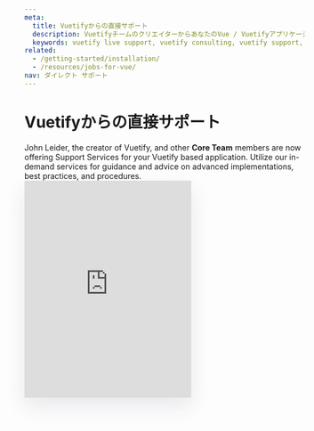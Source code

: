 ```yaml
---
meta:
  title: Vuetifyからの直接サポート
  description: VuetifyチームのクリエイターからあなたのVue / Vuetifyアプリケーションのための専門的なヘルプ、サポート、ガイダンスを受けられます。
  keywords: vuetify live support, vuetify consulting, vuetify support, vuetify help
related:
  - /getting-started/installation/
  - /resources/jobs-for-vue/
nav: ダイレクト サポート
---
```


# Vuetifyからの直接サポート

John Leider, the creator of Vuetify, and other **Core Team** members are now offering Support Services for your Vuetify based application. Utilize our in-demand services for guidance and advice on advanced implementations, best practices, and procedures. <iframe style="box-shadow: 0 15px 35px 0 rgba(50, 50, 93, 0.1);" width="300" height="390"  frameborder="0" scrolling="no" src="https://kintell.com/advisors/e792b2a9-74a1-4b26-a15e-f40ce591d533/730daceb-1efc-40af-8afa-0d0f79e3dfe0/embed"></iframe>

<backmatter />
